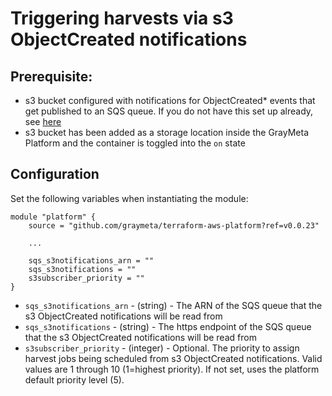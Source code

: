 # Triggering harvests via s3 ObjectCreated notifications

## Prerequisite:

* s3 bucket configured with notifications for ObjectCreated\* events that get published to an SQS queue. If you do not have this set up already, see [here](README-s3notifications-setup.md)
* s3 bucket has been added as a storage location inside the GrayMeta Platform and the container is toggled into the `on` state

## Configuration

Set the following variables when instantiating the module:

```
module "platform" {
    source = "github.com/graymeta/terraform-aws-platform?ref=v0.0.23"

    ...

    sqs_s3notifications_arn = ""
    sqs_s3notifications = ""
    s3subscriber_priority = ""
}
```

* `sqs_s3notifications_arn` - (string) - The ARN of the SQS queue that the s3 ObjectCreated notifications will be read from
* `sqs_s3notifications` - (string) - The https endpoint of the SQS queue that the s3 ObjectCreated notifications will be read from
* `s3subscriber_priority` - (integer) - Optional. The priority to assign harvest jobs being scheduled from s3 ObjectCreated notifications. Valid values are 1 through 10 (1=highest priority). If not set, uses the platform default priority level (5).
